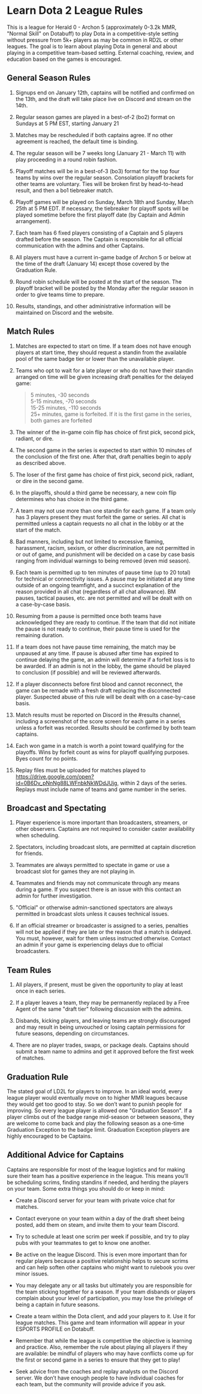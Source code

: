 # Learn Dota 2 League Rules

This is a league for Herald 0 - Archon 5 (approximately 0-3.2k MMR, "Normal Skill" on Dotabuff) to play Dota in a competitive-style setting without pressure from 5k+ players as may be common in RD2L or other leagues. The goal is to learn about playing Dota in general and about playing in a competitive team-based setting. External coaching, review, and education based on the games is encouraged.

## General Season Rules

1. Signups end on January 12th, captains will be notified and confirmed on the 13th, and the draft will take place live on Discord and stream on the 14th.

2. Regular season games are played in a best-of-2 (bo2) format on Sundays at 5 PM EST, starting January 21

3. Matches may be rescheduled if both captains agree. If no other agreement is reached, the default time is binding.

4. The regular season will be 7 weeks long (January 21 - March 11) with play proceeding in a round robin fashion.

5. Playoff matches will be in a best-of-3 (bo3) format for the top four teams by wins over the regular season. Consolation playoff brackets for other teams are voluntary. Ties will be broken first by head-to-head result, and then a bo1 tiebreaker match.

6. Playoff games will be played on Sunday, March 18th and Sunday, March 25th at 5 PM EDT. If necessary, the tiebreaker for playoff spots will be played sometime before the first playoff date (by Captain and Admin arrangement).

7. Each team has 6 fixed players consisting of a Captain and 5 players drafted before the season. The Captain is responsible for all official communication with the admins and other Captains.

8. All players must have a current in-game badge of Archon 5 or below at the time of the draft (January 14) except those covered by the Graduation Rule.

9. Round robin schedule will be posted at the start of the season. The playoff bracket will be posted by the Monday after the regular season in order to give teams time to prepare.

10. Results, standings, and other administrative information will be maintained on Discord and the website.

## Match Rules

1. Matches are expected to start on time. If a team does not have enough players at start time, they should request a standin from the available pool of the same badge tier or lower than the unavailable player.

2. Teams who opt to wait for a late player or who do not have their standin arranged on time will be given increasing draft penalties for the delayed game:
    > 5 minutes, -30 seconds  
    > 5-15 minutes, -70 seconds  
    > 15-25 minutes, -110 seconds  
    > 25+ minutes, game is forfeited. If it is the first game in the series, both games are forfeited

3. The winner of the in-game coin flip has choice of first pick, second pick, radiant, or dire.

4. The second game in the series is expected to start within 10 minutes of the conclusion of the first one. After that, draft penalties begin to apply as described above.

5. The loser of the first game has choice of first pick, second pick, radiant, or dire in the second game.

6. In the playoffs, should a third game be necessary, a new coin flip determines who has choice in the third game.

7. A team may not use more than one standin for each game. If a team only has 3 players present they must forfeit the game or series.
All chat is permitted unless a captain requests no all chat in the lobby or at the start of the match.

8. Bad manners, including but not limited to excessive flaming, harassment, racism, sexism, or other discrimination, are not permitted in or out of game, and punishment will be decided on a case by case basis ranging from individual warnings to being removed (even mid season).

9. Each team is permitted up to ten minutes of pause time (up to 20 total) for technical or connectivity issues. A pause may be initiated at any time outside of an ongoing teamfight, and a succinct explanation of the reason provided in all chat (regardless of all chat allowance). BM pauses, tactical pauses, etc. are not permitted and will be dealt with on a case-by-case basis.

10. Resuming from a pause is permitted once both teams have acknowledged they are ready to continue. If the team that did not initiate the pause is not ready to continue, their pause time is used for the remaining duration.

11. If a team does not have pause time remaining, the match may be unpaused at any time. If pause is abused after time has expired to continue delaying the game, an admin will determine if a forfeit loss is to be awarded. If an admin is not in the lobby, the game should be played to conclusion (if possible) and will be reviewed afterwards.

12. If a player disconnects before first blood and cannot reconnect, the game can be remade with a fresh draft replacing the disconnected player. Suspected abuse of this rule will be dealt with on a case-by-case basis.

13. Match results must be reported on Discord in the \#results channel, including a screenshot of the score screen for each game in a series unless a forfeit was recorded. Results should be confirmed by both team captains.

14. Each won game in a match is worth a point toward qualifying for the playoffs. Wins by forfeit count as wins for playoff qualifying purposes. Byes count for no points.

15. Replay files must be uploaded for matches played to https://drive.google.com/open?id=0B6Dv_pNnNg88LWFnbkNkWDdJUjg, within 2 days of the series. Replays must include name of teams and game number in the series.

## Broadcast and Spectating

1. Player experience is more important than broadcasters, streamers, or other observers. Captains are not required to consider caster availability when scheduling.

2. Spectators, including broadcast slots, are permitted at captain discretion for friends.

3. Teammates are always permitted to spectate in game or use a broadcast slot for games they are not playing in.

4. Teammates and friends may not communicate through any means during a game. If you suspect there is an issue with this contact an admin for further investigation.

5. "Official" or otherwise admin-sanctioned spectators are always permitted in broadcast slots unless it causes technical issues.

6. If an official streamer or broadcaster is assigned to a series, penalties will not be applied if they are late or the reason that a match is delayed. You must, however, wait for them unless instructed otherwise. Contact an admin if your game is experiencing delays due to official broadcasters.

## Team Rules

1. All players, if present, must be given the opportunity to play at least once in each series.

2. If a player leaves a team, they may be permanently replaced by a Free Agent of the same "draft tier" following discussion with the admins.

3. Disbands, kicking players, and leaving teams are strongly discouraged and may result in being unvouched or losing captain permissions for future seasons, depending on circumstances.

4. There are no player trades, swaps, or package deals.
Captains should submit a team name to admins and get it approved before the first week of matches.

## Graduation Rule

The stated goal of LD2L for players to improve. In an ideal world, every league player would eventually move on to higher MMR leagues because they would get too good to stay. So we don’t want to punish people for improving. So every league player is allowed one "Graduation Season". If a player climbs out of the badge range mid-season or between seasons, they are welcome to come back and play the following season as a one-time Graduation Exception to the badge limit. Graduation Exception players are highly encouraged to be Captains.

## Additional Advice for Captains

Captains are responsible for most of the league logistics and for making sure their team has a positive experience in the league. This means you’ll be scheduling scrims, finding standins if needed, and herding the players on your team. Some extra things you should do or keep in mind:

* Create a Discord server for your team with private voice chat for matches.

* Contact everyone on your team within a day of the draft sheet being posted, add them on steam, and invite them to your team Discord.

* Try to schedule at least one scrim per week if possible, and try to play pubs with your teammates to get to know one another.

* Be active on the league Discord. This is even more important than for regular players because a positive relationship helps to secure scrims and can help soften other captains who might want to rulebook you over minor issues.

* You may delegate any or all tasks but ultimately you are responsible for the team sticking together for a season. If your team disbands or players complain about your level of participation, you may lose the privilege of being a captain in future seasons.

* Create a team within the Dota client, and add your players to it. Use it for league matches. This game and team information will appear in your ESPORTS PROFILE on Dotabuff.

* Remember that while the league is competitive the objective is learning and practice. Also, remember the rule about playing all players if they are available: be mindful of players who may have conflicts come up for the first or second game in a series to ensure that they get to play!

* Seek advice from the coaches and replay analysts on the Discord server. We don’t have enough people to have individual coaches for each team, but the community will provide advice if you ask.
